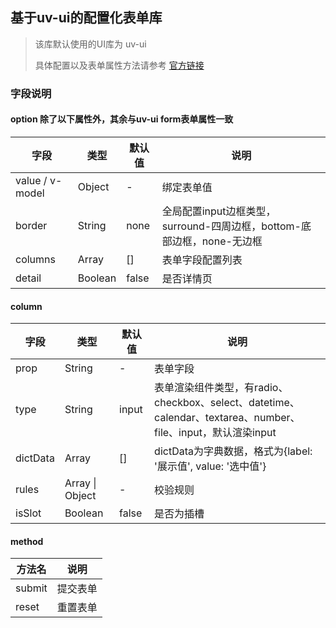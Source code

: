 ## 基于uv-ui的配置化表单库

> 该库默认使用的UI库为 uv-ui
>
> 具体配置以及表单属性方法请参考 [官方链接](https://www.uvui.cn/components/input.html)


### 字段说明
#### option 除了以下属性外，其余与uv-ui form表单属性一致
| 字段      | 类型      | 默认值   | 说明                                               |
|---------|---------|-------|--------------------------------------------------|
| value / v-model  | Object  | -     | 绑定表单值                                            |
| border  | String  | none  | 全局配置input边框类型，surround-四周边框，bottom-底部边框，none-无边框 |
| columns | Array   | []    | 表单字段配置列表                                         |
| detail  | Boolean | false | 是否详情页                                            |

#### column
| 字段     | 类型              | 默认值   | 说明                                                                                     |
|--------|-----------------|-------|----------------------------------------------------------------------------------------|
| prop   | String          | -     | 表单字段                                                                                   |
| type   | String          | input | 表单渲染组件类型，有radio、checkbox、select、datetime、calendar、textarea、number、file、input，默认渲染input |
| dictData | Array           | []    | dictData为字典数据，格式为{label: '展示值', value: '选中值'}                                          |
| rules | Array \| Object | -     | 校验规则                                                                                   |
| isSlot | Boolean         | false | 是否为插槽                                                                                  |

#### method
| 方法名 | 说明 |
|--------|---------|
| submit | 提交表单 |
| reset  | 重置表单 |
